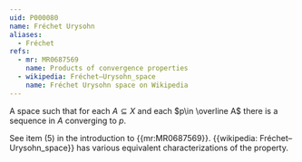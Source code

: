 ```yaml
---
uid: P000080
name: Fréchet Urysohn
aliases:
  - Fréchet
refs:
  - mr: MR0687569
    name: Products of convergence properties
  - wikipedia: Fréchet–Urysohn_space
    name: Fréchet Urysohn space on Wikipedia
---
```

A space such that for each $A\subseteq X$ and each $p\in \overline A$ there is a sequence in $A$ converging to $p$.

See item (5) in the introduction to {{mr:MR0687569}}.  {{wikipedia: Fréchet–Urysohn_space}} has various equivalent characterizations of the property.
